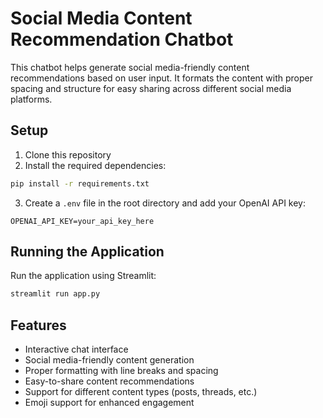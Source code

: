 # Social Media Content Recommendation Chatbot

This chatbot helps generate social media-friendly content recommendations based on user input. It formats the content with proper spacing and structure for easy sharing across different social media platforms.

## Setup

1. Clone this repository
2. Install the required dependencies:
```bash
pip install -r requirements.txt
```
3. Create a `.env` file in the root directory and add your OpenAI API key:
```
OPENAI_API_KEY=your_api_key_here
```

## Running the Application

Run the application using Streamlit:
```bash
streamlit run app.py
```

## Features

- Interactive chat interface
- Social media-friendly content generation
- Proper formatting with line breaks and spacing
- Easy-to-share content recommendations
- Support for different content types (posts, threads, etc.)
- Emoji support for enhanced engagement 